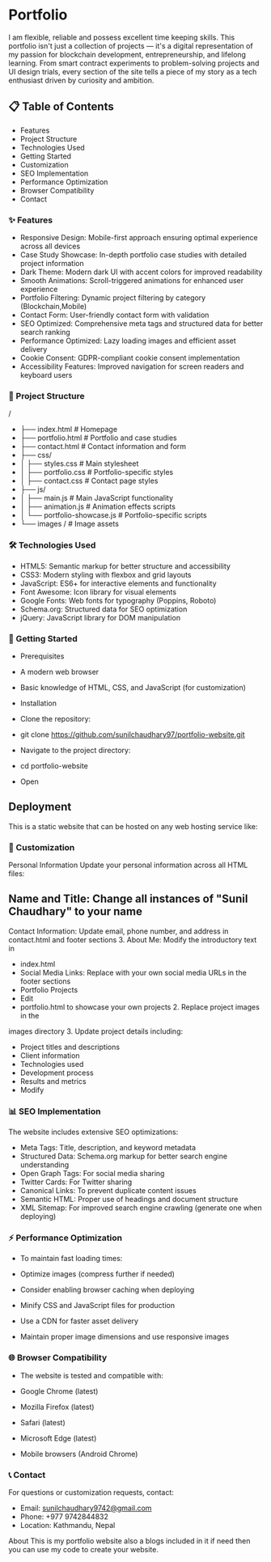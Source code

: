 # Portfolio

I am flexible, reliable and possess excellent time keeping skills.
This portfolio isn't just a collection of projects — it's a digital representation of my passion for blockchain development, entrepreneurship, and lifelong learning. From smart contract experiments to problem-solving projects and UI design trials, every section of the site tells a piece of my story as a tech enthusiast driven by curiosity and ambition.



## 📋 Table of Contents
* Features
* Project Structure
* Technologies Used
* Getting Started
* Customization
* SEO Implementation
* Performance Optimization
* Browser Compatibility
* Contact

### ✨ Features
* Responsive Design: Mobile-first approach ensuring optimal experience across all devices
* Case Study Showcase: In-depth portfolio case studies with detailed project information
* Dark Theme: Modern dark UI with accent colors for improved readability
* Smooth Animations: Scroll-triggered animations for enhanced user experience
* Portfolio Filtering: Dynamic project filtering by category (Blockchain,Mobile)
* Contact Form: User-friendly contact form with validation
* SEO Optimized: Comprehensive meta tags and structured data for better search ranking
* Performance Optimized: Lazy loading images and efficient asset delivery
* Cookie Consent: GDPR-compliant cookie consent implementation
* Accessibility Features: Improved navigation for screen readers and keyboard users


### 📁 Project Structure

/ 

- ├── index.html              # Homepage
- ├── portfolio.html          # Portfolio and case studies
- ├── contact.html            # Contact information and form
- ├── css/
- │   ├── styles.css          # Main stylesheet
- │   ├── portfolio.css       # Portfolio-specific styles
- │   ├── contact.css         # Contact page styles
- ├── js/
- │   ├── main.js             # Main JavaScript functionality
- │   ├── animation.js        # Animation effects scripts
- │   └── portfolio-showcase.js # Portfolio-specific scripts
- └── images /                 # Image assets

### 🛠️ Technologies Used
* HTML5: Semantic markup for better structure and accessibility
* CSS3: Modern styling with flexbox and grid layouts
* JavaScript: ES6+ for interactive elements and functionality
* Font Awesome: Icon library for visual elements
* Google Fonts: Web fonts for typography (Poppins, Roboto)
* Schema.org: Structured data for SEO optimization
* jQuery: JavaScript library for DOM manipulation

### 🚀 Getting Started
* Prerequisites
* A modern web browser
* Basic knowledge of HTML, CSS, and JavaScript (for customization)
* Installation
* Clone the repository:

* git clone https://github.com/sunilchaudhary97/portfolio-website.git
 * Navigate to the project directory:

* cd portfolio-website
* Open


## Deployment
This is a static website that can be hosted on any web hosting service like:


### 🎨 Customization
Personal Information
Update your personal information across all HTML files:

## Name and Title: Change all instances of "Sunil Chaudhary" to your name
Contact Information: Update email, phone number, and address in
contact.html and footer sections 3. About Me: Modify the introductory text in

* index.html
* Social Media Links: Replace with your own social media URLs in the footer sections
* Portfolio Projects
* Edit
* portfolio.html
to showcase your own projects 2. Replace project images in the

images
directory 3. Update project details including:

* Project titles and descriptions
* Client information
* Technologies used
* Development process
* Results and metrics
* Modify


### 📊 SEO Implementation
The website includes extensive SEO optimizations:

* Meta Tags: Title, description, and keyword metadata
* Structured Data: Schema.org markup for better search engine understanding
* Open Graph Tags: For social media sharing
* Twitter Cards: For Twitter sharing
* Canonical Links: To prevent duplicate content issues
* Semantic HTML: Proper use of headings and document structure
* XML Sitemap: For improved search engine crawling (generate one when deploying)

### ⚡ Performance Optimization
* To maintain fast loading times:

* Optimize images (compress further if needed)
* Consider enabling browser caching when deploying
* Minify CSS and JavaScript files for production
* Use a CDN for faster asset delivery
* Maintain proper image dimensions and use responsive images

### 🌐 Browser Compatibility
* The website is tested and compatible with:

* Google Chrome (latest)
* Mozilla Firefox (latest)
* Safari (latest)
* Microsoft Edge (latest)
* Mobile browsers (Android Chrome)

### 📞 Contact
For questions or customization requests, contact:

* Email: sunilchaudhary9742@gmail.com
* Phone: +977 9742844832
* Location: Kathmandu, Nepal


About
This is my portfolio website also a blogs included in it if need then you can use my code to create your website.
